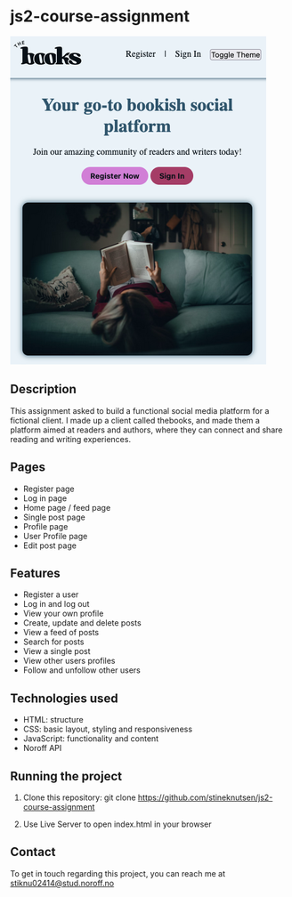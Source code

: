 # js2-course-assignment

![Project Screenshot](./assets/images/Screenshot%202025-02-23%20at%2022.49.00.png)

## Description

This assignment asked to build a functional social media platform for a fictional client. I made up a client called thebooks, and made them a platform aimed at readers and authors, where they can connect and share reading and writing experiences.

## Pages

- Register page
- Log in page
- Home page / feed page
- Single post page
- Profile page
- User Profile page
- Edit post page

## Features

- Register a user
- Log in and log out
- View your own profile
- Create, update and delete posts
- View a feed of posts
- Search for posts
- View a single post
- View other users profiles
- Follow and unfollow other users

## Technologies used

- HTML: structure
- CSS: basic layout, styling and responsiveness
- JavaScript: functionality and content
- Noroff API

## Running the project

1. Clone this repository: git clone https://github.com/stineknutsen/js2-course-assignment

2. Use Live Server to open index.html in your browser

## Contact

To get in touch regarding this project, you can reach me at
stiknu02414@stud.noroff.no
